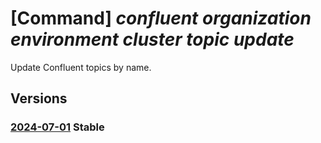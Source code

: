 # [Command] _confluent organization environment cluster topic update_

Update Confluent topics by name.

## Versions

### [2024-07-01](/Resources/mgmt-plane/L3N1YnNjcmlwdGlvbnMve30vcmVzb3VyY2Vncm91cHMve30vcHJvdmlkZXJzL21pY3Jvc29mdC5jb25mbHVlbnQvb3JnYW5pemF0aW9ucy97fS9lbnZpcm9ubWVudHMve30vY2x1c3RlcnMve30vdG9waWNzL3t9/2024-07-01.xml) **Stable**

<!-- mgmt-plane /subscriptions/{}/resourcegroups/{}/providers/microsoft.confluent/organizations/{}/environments/{}/clusters/{}/topics/{} 2024-07-01 -->
